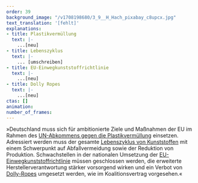 ```yaml
---
order: 39
background_image: "/v1708198680/3_9__H_Hach_pixabay_c8upcx.jpg"
text_translation: '[fehlt]'
explanations:
- title: Plastikvermüllung
  text: |-
    ...[neu]
- title: Lebenszyklus
  text: |-
    ... [umschreiben]
- title: EU-Einwegkunststoffrichtlinie
  text: |-
    ...[neu]
- title: Dolly Ropes
  text: |-
    ...[neu]
ctas: []
animation:
number_of_frames:
---
```

»Deutschland muss sich für ambitionierte Ziele und Maßnahmen der EU im Rahmen des [UN-Abkommens gegen die Plastikvermüllung](# "Plastikvermüllung") einsetzen. Adressiert werden muss der gesamte [Lebenszyklus von Kunststoffen](# "Lebenszyklus") mit einem Schwerpunkt auf Abfallvermeidung sowie der Reduktion von Produktion. Schwachstellen in der nationalen Umsetzung der [EU-Einwegkunststoffrichtlinie](# "EU-Einwegkunststoffrichtlinie") müssen geschlossen werden, die erweiterte Herstellerverantwortung stärker vorsorgend wirken und ein Verbot von [Dolly-Ropes](# "Dolly Ropes") umgesetzt werden, wie im Koalitionsvertrag vorgesehen.«